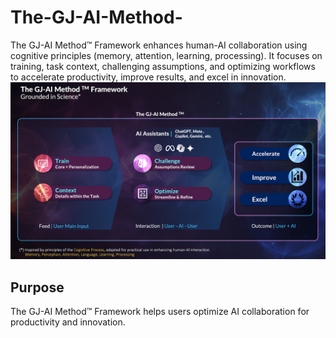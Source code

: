 # The-GJ-AI-Method-
The GJ-AI Method™ Framework enhances human-AI collaboration using cognitive principles (memory, attention, learning, processing). It focuses on training, task context, challenging assumptions, and optimizing workflows to accelerate productivity, improve results, and excel in innovation.
![GJ-AI Method™ Framework](https://raw.githubusercontent.com/MrG44/The-GJ-AI-Method-/main/GJ-AI_Core.jpg)
## Purpose
The GJ-AI Method™ Framework helps users optimize AI collaboration for productivity and innovation.
